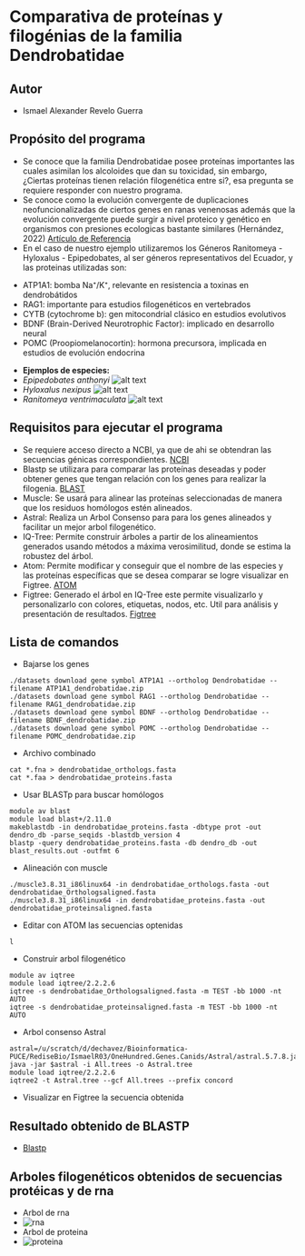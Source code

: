 # Comparativa de proteínas y filogénias de la familia Dendrobatidae
## Autor
* Ismael Alexander Revelo Guerra
## Propósito del programa
* Se conoce que la familia Dendrobatidae posee proteínas importantes las cuales asimilan los alcoloides que dan su toxicidad, sin embargo, ¿Ciertas proteínas tienen relación filogenética entre si?, esa pregunta se requiere responder con nuestro programa.
* Se conoce como la evolución convergente de duplicaciones neofuncionalizadas de ciertos genes en ranas venenosas además que la evolución convergente puede surgir a nivel proteico y genético en organismos con presiones ecologicas bastante similares (Hernández, 2022)
[Artículo de Referencia](https://hdl.handle.net/1992/58167)
* En el caso de nuestro ejemplo utilizaremos los Géneros Ranitomeya - Hyloxalus - Epipedobates, al ser géneros representativos del Ecuador, y las proteinas utilizadas son:
- ATP1A1: bomba Na⁺/K⁺, relevante en resistencia a toxinas en dendrobátidos
- RAG1: importante para estudios filogenéticos en vertebrados
- CYTB (cytochrome b): gen mitocondrial clásico en estudios evolutivos
- BDNF (Brain-Derived Neurotrophic Factor): implicado en desarrollo neural
- POMC (Proopiomelanocortin): hormona precursora, implicada en estudios de evolución endocrina
* **Ejemplos de especies:**
* *Epipedobates anthonyi*
![alt text](https://multimedia20stg.blob.core.windows.net/especies/104_0455.jpg)
 * *Hyloxalus nexipus*
![alt text](https://multimedia20stg.blob.core.windows.net/especies/RanasSurOrienteEne2004%20012.jpg)
* *Ranitomeya ventrimaculata*
![alt text](https://multimedia20stg.blob.core.windows.net/especies/20120414_28401.jpg)
## Requisitos para ejecutar el programa
* Se requiere acceso directo a NCBI, ya que de ahi se obtendran las secuencias génicas correspondientes.
[NCBI](https://www.ncbi.nlm.nih.gov/)
* Blastp se utilizara para comparar las proteínas deseadas y poder obtener genes que tengan relación con los genes para realizar la filogenia.
[BLAST](https://blast.ncbi.nlm.nih.gov/Blast.cgi)
* Muscle: Se usará para alinear las proteínas seleccionadas de manera que los residuos homólogos estén alineados.
* Astral: Realiza un Arbol Consenso para para los genes alineados y facilitar un mejor arbol filogenético.
* IQ-Tree: Permite construir árboles a partir de los alineamientos generados usando métodos a máxima verosimilitud, donde se estima la robustez del árbol.
* Atom: Permite modificar y conseguir que el nombre de las especies y las proteínas específicas que se desea comparar se logre visualizar en Figtree.
[ATOM](https://atom-editor.cc/)
* Figtree: Generado el árbol en IQ-Tree este permite visualizarlo y personalizarlo con colores, etiquetas, nodos, etc. Util para análisis y presentación de resultados.
[Figtree](http://tree.bio.ed.ac.uk/software/figtree/)
## Lista de comandos
* Bajarse los genes
```
./datasets download gene symbol ATP1A1 --ortholog Dendrobatidae --filename ATP1A1_dendrobatidae.zip
./datasets download gene symbol RAG1 --ortholog Dendrobatidae --filename RAG1_dendrobatidae.zip
./datasets download gene symbol BDNF --ortholog Dendrobatidae --filename BDNF_dendrobatidae.zip
./datasets download gene symbol POMC --ortholog Dendrobatidae --filename POMC_dendrobatidae.zip
```
* Archivo combinado
```
cat *.fna > dendrobatidae_orthologs.fasta
cat *.faa > dendrobatidae_proteins.fasta
```
* Usar BLASTp para buscar homólogos
```
module av blast
module load blast+/2.11.0
makeblastdb -in dendrobatidae_proteins.fasta -dbtype prot -out dendro_db -parse_seqids -blastdb_version 4
blastp -query dendrobatidae_proteins.fasta -db dendro_db -out blast_results.out -outfmt 6
```
* Alineación con muscle
```
./muscle3.8.31_i86linux64 -in dendrobatidae_orthologs.fasta -out dendrobatidae_Orthologsaligned.fasta
./muscle3.8.31_i86linux64 -in dendrobatidae_proteins.fasta -out dendrobatidae_proteinsaligned.fasta
```
* Editar con ATOM las secuencias optenidas
```
l
```
* Construir arbol filogenético
```
module av iqtree
module load iqtree/2.2.2.6
iqtree -s dendrobatidae_Orthologsaligned.fasta -m TEST -bb 1000 -nt AUTO
iqtree -s dendrobatidae_proteinsaligned.fasta -m TEST -bb 1000 -nt AUTO
```
* Arbol consenso Astral
```
astral=/u/scratch/d/dechavez/Bioinformatica-PUCE/RediseBio/IsmaelR03/OneHundred.Genes.Canids/Astral/astral.5.7.8.jar
java -jar $astral -i All.trees -o Astral.tree
module load iqtree/2.2.2.6
iqtree2 -t Astral.tree --gcf All.trees --prefix concord
```
* Visualizar en Figtree la secuencia obtenida
## Resultado obtenido de BLASTP
* [Blastp](https://github.com/IsmaelR03/ProyectoDendrobatidos/blob/main/blast_results.out.md)
## Arboles filogenéticos obtenidos de secuencias protéicas y de rna
* Arbol de rna
* ![rna]()
* Arbol de proteina
* ![proteina]()

